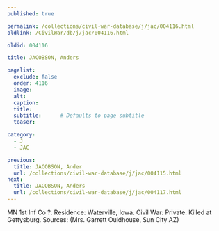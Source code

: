 ```yaml
---
published: true

permalink: /collections/civil-war-database/j/jac/004116.html
oldlink: /CivilWar/db/j/jac/004116.html

oldid: 004116

title: JACOBSON, Anders

pagelist:
  exclude: false
  order: 4116
  image: 
  alt:
  caption:
  title:
  subtitle:      # Defaults to page subtitle
  teaser:

category: 
  - J 
  - JAC

previous:
  title: JACOBSON, Ander
  url: /collections/civil-war-database/j/jac/004115.html  
next:
  title: JACOBSON, Anders
  url: /collections/civil-war-database/j/jac/004117.html   
---
```

MN 1st Inf Co ?. Residence: Waterville, Iowa. Civil War: Private. Killed at Gettysburg. Sources: (Mrs. Garrett Ouldhouse, Sun City AZ)